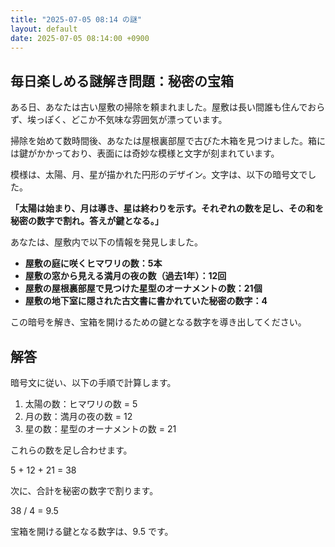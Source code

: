 ```yaml
---
title: "2025-07-05 08:14 の謎"
layout: default
date: 2025-07-05 08:14:00 +0900
---
```

## 毎日楽しめる謎解き問題：秘密の宝箱

ある日、あなたは古い屋敷の掃除を頼まれました。屋敷は長い間誰も住んでおらず、埃っぽく、どこか不気味な雰囲気が漂っています。

掃除を始めて数時間後、あなたは屋根裏部屋で古びた木箱を見つけました。箱には鍵がかかっており、表面には奇妙な模様と文字が刻まれています。

模様は、太陽、月、星が描かれた円形のデザイン。文字は、以下の暗号文でした。

**「太陽は始まり、月は導き、星は終わりを示す。それぞれの数を足し、その和を秘密の数字で割れ。答えが鍵となる。」**

あなたは、屋敷内で以下の情報を発見しました。

*   **屋敷の庭に咲くヒマワリの数：5本**
*   **屋敷の窓から見える満月の夜の数（過去1年）：12回**
*   **屋敷の屋根裏部屋で見つけた星型のオーナメントの数：21個**
*   **屋敷の地下室に隠された古文書に書かれていた秘密の数字：4**

この暗号を解き、宝箱を開けるための鍵となる数字を導き出してください。

## 解答

暗号文に従い、以下の手順で計算します。

1.  太陽の数：ヒマワリの数 = 5
2.  月の数：満月の夜の数 = 12
3.  星の数：星型のオーナメントの数 = 21

これらの数を足し合わせます。

5 + 12 + 21 = 38

次に、合計を秘密の数字で割ります。

38 / 4 = 9.5

宝箱を開ける鍵となる数字は、9.5 です。
